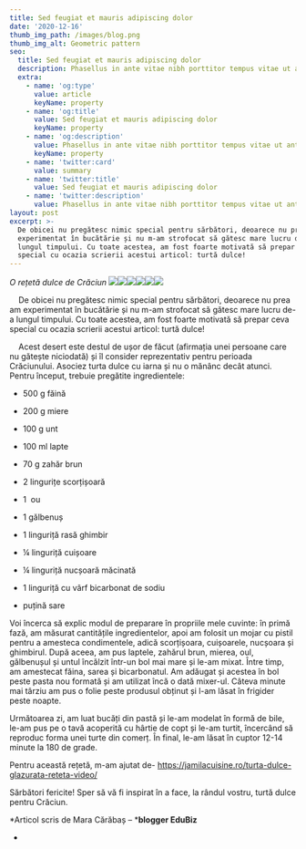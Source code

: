 ```yaml
---
title: Sed feugiat et mauris adipiscing dolor
date: '2020-12-16'
thumb_img_path: /images/blog.png
thumb_img_alt: Geometric pattern
seo:
  title: Sed feugiat et mauris adipiscing dolor
  description: Phasellus in ante vitae nibh porttitor tempus vitae ut ante
  extra:
    - name: 'og:type'
      value: article
      keyName: property
    - name: 'og:title'
      value: Sed feugiat et mauris adipiscing dolor
      keyName: property
    - name: 'og:description'
      value: Phasellus in ante vitae nibh porttitor tempus vitae ut ante
      keyName: property
    - name: 'twitter:card'
      value: summary
    - name: 'twitter:title'
      value: Sed feugiat et mauris adipiscing dolor
    - name: 'twitter:description'
      value: Phasellus in ante vitae nibh porttitor tempus vitae ut ante
layout: post
excerpt: >-
  De obicei nu pregătesc nimic special pentru sărbători, deoarece nu prea am
  experimentat în bucătărie și nu m-am strofocat să gătesc mare lucru de-a
  lungul timpului. Cu toate acestea, am fost foarte motivată să prepar ceva
  special cu ocazia scrierii acestui articol: turtă dulce!
---
```

*O rețetă dulce de Crăciun*
![](https://lh6.googleusercontent.com/sKJ\_\_dqMHYmzKLEAEHQIawAImkHN59dvDDOjTfyh3U5IVbXapGgESob3x4cV3FeRLCo6u0rafO3I4Lh3UoA9H1aQ73dE6It5GUWQwhvB7f3f6SG1\_KcxPG9IS5gjYHchsosz797Vy7y7Dppy4A)![](https://lh5.googleusercontent.com/RGjXxtKbVI7HhQrjkOtQRD1ojCnu09oW0m3D70LItyHam80J-AnLOX9TAUZJ84ZDTkC_H\_1S0XrTJMu5fSSfbUURdtZxO1RSxDioeeSLwmRMbkc4pOwwCTAPTzmthwsELqO6L-h_Uhv6wpag3A)![](https://lh4.googleusercontent.com/lE58hNCM4XpdNBC0rwgMBmpTyBo_DaneIdbOCQQS_yQENIhVi-Xuv2KllIBsMC4\_E1k5K8iDoxNtSzArfXX_H0IOF7awkv9UOLhDbQ1K5GYFahzIRbLRZEq1xqFLmFNKhDse_jCgxbYbuwyWRw)![](https://lh4.googleusercontent.com/qubaGDleOpDa8p2gjqNJ4GNtK4ePpOPmV8HY6173N0EZ-MJx1fQ3TPc6QFr97RBv5E5the_S0hkJi56sl1mQqYlUkNj8CCmE6cZhrYg38DNmhZmAVNHO0J8d\_6JfIvOsGvBBkCfnNxh4qeyznw)![](https://lh6.googleusercontent.com/h06h3o6eTd9ttB_f2iBRteJrfmrw-BfF--M1EtLtATTMqcAUlH3BL_v7y-ZDqxmSA-nufQCajZBN80ybiIrVKOjm1HzTtT13HDvPKK-5aG5yCoQSgKedfHhlAhDZ8Qb7iPwYspAeDVI3ciJDUg)![](https://lh4.googleusercontent.com/KTE9xJ9mvjsOB9P29BQntCeyqaw3unRQ6A2WgmQaNlFfMTRuwsG2ozdMp6vLFsVB3p6CYQDyWdX-ZuB9PPdNPf-WpnNWCo-0qXlr-XfN2-mXsRRBid8ZjMWB5jTwW9FAvhQc99Lh-89JncAovg)

    De obicei nu pregătesc nimic special pentru sărbători, deoarece nu prea am experimentat în bucătărie și nu m-am strofocat să gătesc mare lucru de-a lungul timpului. Cu toate acestea, am fost foarte motivată să prepar ceva special cu ocazia scrierii acestui articol: turtă dulce!

    Acest desert este destul de ușor de făcut (afirmația unei persoane care nu gătește niciodată) și îl consider reprezentativ pentru perioada Crăciunului. Asociez turta dulce cu iarna și nu o mănânc decât atunci. Pentru început, trebuie pregătite ingredientele:

*   500 g făină

*   200 g miere

*   100 g unt

*   100 ml lapte

*   70 g zahăr brun

*   2 lingurițe scorțișoară

*   1  ou

*   1 gălbenuș

*   1 linguriță rasă ghimbir

*   ¼ linguriță cuișoare

*   ¼ linguriță nucșoară măcinată

*   1 linguriță cu vârf bicarbonat de sodiu

*   puțină sare

Voi încerca să explic modul de preparare în propriile mele cuvinte: în primă fază, am măsurat cantitățile ingredientelor, apoi am folosit un mojar cu pistil pentru a amesteca condimentele, adică scorțișoara, cuișoarele, nucșoara și ghimbirul. După aceea, am pus laptele, zahărul brun, mierea, oul, gălbenușul și untul încălzit într-un bol mai mare și le-am mixat. Între timp, am amestecat făina, sarea și bicarbonatul. Am adăugat și acestea în bol peste pasta nou formată și am utilizat încă o dată mixer-ul. Câteva minute mai târziu am pus o folie peste produsul obținut și l-am lăsat în frigider peste noapte. 



Următoarea zi, am luat bucăți din pastă și le-am modelat în formă de bile, le-am pus pe o tavă acoperită cu hârtie de copt și le-am turtit, încercând să reproduc forma unei turte din comerț. În final, le-am lăsat în cuptor 12-14 minute la 180 de grade.

Pentru această rețetă, m-am ajutat de- <https://jamilacuisine.ro/turta-dulce-glazurata-reteta-video/> 

Sărbători fericite! Sper să vă fi inspirat în a face, la rândul vostru, turtă dulce pentru Crăciun.


*Articol scris de Mara Cărăbaș – ***blogger EduBiz**

*   [
    ](https://www.edubiz.ro/despre/)
